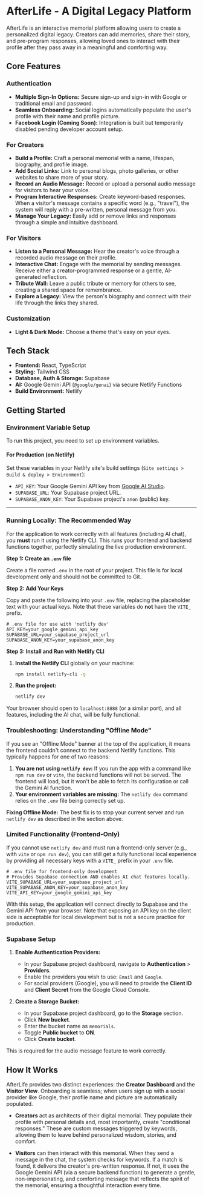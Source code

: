 # AfterLife - A Digital Legacy Platform

AfterLife is an interactive memorial platform allowing users to create a personalized digital legacy. Creators can add memories, share their story, and pre-program responses, allowing loved ones to interact with their profile after they pass away in a meaningful and comforting way.

## Core Features

### Authentication
- **Multiple Sign-In Options:** Secure sign-up and sign-in with Google or traditional email and password.
- **Seamless Onboarding:** Social logins automatically populate the user's profile with their name and profile picture.
- **Facebook Login (Coming Soon):** Integration is built but temporarily disabled pending developer account setup.

### For Creators
- **Build a Profile:** Craft a personal memorial with a name, lifespan, biography, and profile image.
- **Add Social Links:** Link to personal blogs, photo galleries, or other websites to share more of your story.
- **Record an Audio Message:** Record or upload a personal audio message for visitors to hear your voice.
- **Program Interactive Responses:** Create keyword-based responses. When a visitor's message contains a specific word (e.g., "travel"), the system will reply with a pre-written, personal message from you.
- **Manage Your Legacy:** Easily add or remove links and responses through a simple and intuitive dashboard.

### For Visitors
- **Listen to a Personal Message:** Hear the creator's voice through a recorded audio message on their profile.
- **Interactive Chat:** Engage with the memorial by sending messages. Receive either a creator-programmed response or a gentle, AI-generated reflection.
- **Tribute Wall:** Leave a public tribute or memory for others to see, creating a shared space for remembrance.
- **Explore a Legacy:** View the person's biography and connect with their life through the links they shared.

### Customization
- **Light & Dark Mode:** Choose a theme that's easy on your eyes.

## Tech Stack

- **Frontend:** React, TypeScript
- **Styling:** Tailwind CSS
- **Database, Auth & Storage:** Supabase
- **AI:** Google Gemini API (`@google/genai`) via secure Netlify Functions
- **Build Environment:** Netlify

## Getting Started

### Environment Variable Setup

To run this project, you need to set up environment variables.

#### For Production (on Netlify)

Set these variables in your Netlify site's build settings (`Site settings > Build & deploy > Environment`):

-   `API_KEY`: Your Google Gemini API key from [Google AI Studio](https://aistudio.google.com/app/apikey).
-   `SUPABASE_URL`: Your Supabase project URL.
-   `SUPABASE_ANON_KEY`: Your Supabase project's `anon` (public) key.

---

### Running Locally: The Recommended Way

For the application to work correctly with all features (including AI chat), you **must** run it using the Netlify CLI. This runs your frontend and backend functions together, perfectly simulating the live production environment.

**Step 1: Create an `.env` file**

Create a file named `.env` in the root of your project. This file is for local development only and should not be committed to Git.

**Step 2: Add Your Keys**

Copy and paste the following into your `.env` file, replacing the placeholder text with your actual keys. Note that these variables do **not** have the `VITE_` prefix.

```
# .env file for use with 'netlify dev'
API_KEY=your_google_gemini_api_key
SUPABASE_URL=your_supabase_project_url
SUPABASE_ANON_KEY=your_supabase_anon_key
```

**Step 3: Install and Run with Netlify CLI**

1.  **Install the Netlify CLI** globally on your machine:
    ```bash
    npm install netlify-cli -g
    ```

2.  **Run the project:**
    ```bash
    netlify dev
    ```

Your browser should open to `localhost:8888` (or a similar port), and all features, including the AI chat, will be fully functional.

### Troubleshooting: Understanding "Offline Mode"

If you see an "Offline Mode" banner at the top of the application, it means the frontend couldn't connect to the backend Netlify functions. This typically happens for one of two reasons:

1.  **You are not using `netlify dev`:** If you run the app with a command like `npm run dev` or `vite`, the backend functions will not be served. The frontend will load, but it won't be able to fetch its configuration or call the Gemini AI function.
2.  **Your environment variables are missing:** The `netlify dev` command relies on the `.env` file being correctly set up.

**Fixing Offline Mode:** The best fix is to stop your current server and run `netlify dev` as described in the section above.

### Limited Functionality (Frontend-Only)
If you cannot use `netlify dev` and must run a frontend-only server (e.g., with `vite` or `npm run dev`), you can still get a fully functional local experience by providing all necessary keys with a `VITE_` prefix in your `.env` file.

```
# .env file for frontend-only development
# Provides Supabase connection AND enables AI chat features locally.
VITE_SUPABASE_URL=your_supabase_project_url
VITE_SUPABASE_ANON_KEY=your_supabase_anon_key
VITE_API_KEY=your_google_gemini_api_key
```
With this setup, the application will connect directly to Supabase and the Gemini API from your browser. Note that exposing an API key on the client side is acceptable for local development but is not a secure practice for production.

### Supabase Setup

1.  **Enable Authentication Providers:**
    - In your Supabase project dashboard, navigate to **Authentication** > **Providers**.
    - Enable the providers you wish to use: `Email` and `Google`.
    - For social providers (Google), you will need to provide the **Client ID** and **Client Secret** from the Google Cloud Console.

2.  **Create a Storage Bucket:**
    -   In your Supabase project dashboard, go to the **Storage** section.
    -   Click **New bucket**.
    -   Enter the bucket name as `memorials`.
    -   Toggle **Public bucket** to **ON**.
    -   Click **Create bucket**.

This is required for the audio message feature to work correctly.

## How It Works

AfterLife provides two distinct experiences: the **Creator Dashboard** and the **Visitor View**. Onboarding is seamless; when users sign up with a social provider like Google, their profile name and picture are automatically populated.

- **Creators** act as architects of their digital memorial. They populate their profile with personal details and, most importantly, create "conditional responses." These are custom messages triggered by keywords, allowing them to leave behind personalized wisdom, stories, and comfort.

- **Visitors** can then interact with this memorial. When they send a message in the chat, the system checks for keywords. If a match is found, it delivers the creator's pre-written response. If not, it uses the Google Gemini API (via a secure backend function) to generate a gentle, non-impersonating, and comforting message that reflects the spirit of the memorial, ensuring a thoughtful interaction every time.